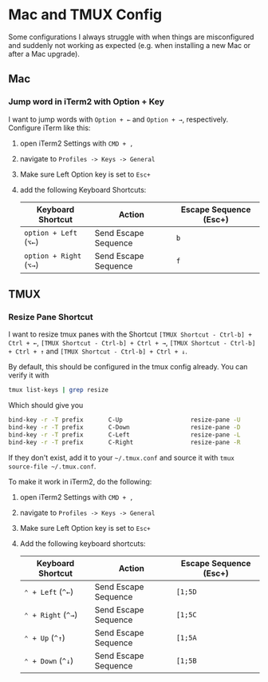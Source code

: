 # Mac and TMUX Config

Some configurations I always struggle with when things are misconfigured and suddenly not working as expected (e.g. when installing a new Mac or after a Mac upgrade).

## Mac

### Jump word in iTerm2 with Option + Key

I want to jump words with `Option + ←` and `Option + →`, respectively. Configure iTerm like this:

1. open iTerm2 Settings with `CMD + ,`
1. navigate to `Profiles -> Keys -> General`
1. Make sure Left Option key is set to `Esc+`
1. add the following Keyboard Shortcuts:

    | Keyboard Shortcut       | Action               | Escape Sequence (Esc+) |
    | ----------------------- | -------------------- | ---------------------- |
    | `option + Left` (`⌥←`)  | Send Escape Sequence | `b`                    |
    | `option + Right` (`⌥→`) | Send Escape Sequence | `f`                    |

## TMUX

### Resize Pane Shortcut

I want to resize tmux panes with the Shortcut `[TMUX Shortcut - Ctrl-b] + Ctrl + ←`, `[TMUX Shortcut - Ctrl-b] + Ctrl + →`, `[TMUX Shortcut - Ctrl-b] + Ctrl + ↑` and `[TMUX Shortcut - Ctrl-b] + Ctrl + ↓`.

By default, this should be configured in the tmux config already. You can verify it with

```sh
tmux list-keys | grep resize
```

Which should give you 

```sh
bind-key -r -T prefix       C-Up                   resize-pane -U
bind-key -r -T prefix       C-Down                 resize-pane -D
bind-key -r -T prefix       C-Left                 resize-pane -L
bind-key -r -T prefix       C-Right                resize-pane -R
```

If they don't exist, add it to your `~/.tmux.conf` and source it with `tmux source-file ~/.tmux.conf`.

To make it work in iTerm2, do the following:

1. open iTerm2 Settings with `CMD + ,`
1. navigate to `Profiles -> Keys -> General`
1. Make sure Left Option key is set to `Esc+`
1. Add the following keyboard shortcuts:

    | Keyboard Shortcut  | Action               | Escape Sequence (Esc+) |
    | ------------------ | -------------------- | ---------------------- |
    | `⌃ + Left` (`^←`)  | Send Escape Sequence | `[1;5D`                |
    | `⌃ + Right` (`^→`) | Send Escape Sequence | `[1;5C`                |
    | `⌃ + Up` (`^↑`)    | Send Escape Sequence | `[1;5A`                |
    | `⌃ + Down` (`^↓`)  | Send Escape Sequence | `[1;5B`                |
